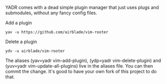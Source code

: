 YADR comes with a dead simple plugin manager that just uses plugs and submodules, without any fancy config files.

Add a plugin

    yav -u https://github.com/airblade/vim-rooter

Delete a plugin

    ydv -u airblade/vim-rooter

The aliases (yav=yadr vim-add-plugin), (ydp=yadr vim-delete-plugin) and (yuv=yadr vim-update-all-plugins) live in the aliases file.
You can then commit the change. It's good to have your own fork of this project to do that.
